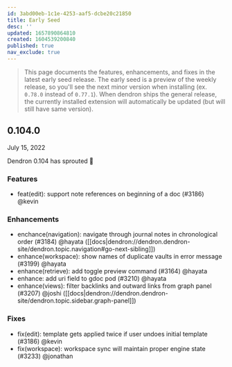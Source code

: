```yaml
---
id: 3abd00eb-1c1e-4253-aaf5-dcbe20c21850
title: Early Seed
desc: ''
updated: 1657890864810
created: 1604539200840
published: true
nav_exclude: true
---
```


> This page documents the features, enhancements, and fixes in the latest early seed release. The early seed is a preview of the weekly release, so you'll see the next minor version when installing (ex. `0.78.0` instead of `0.77.1`). When dendron ships the general release, the currently installed extension will automatically be updated (but will still have same version).

## 0.104.0
July 15, 2022

Dendron 0.104 has sprouted 🌱

### Features
- feat(edit): support note references on beginning of a doc (#3186) @kevin

### Enhancements
- enchance(navigation): navigate through journal notes in chronological order (#3184) @hayata ([[docs|dendron://dendron.dendron-site/dendron.topic.navigation#go-next-sibling]])
- enhance(workspace): show names of duplicate vaults in error message (#3199) @hayata
- enhance(retrieve): add toggle preview command (#3164) @hayata
- enhance: add uri field to gdoc pod (#3210) @hayata
- enhance(views): filter backlinks and outward links from graph panel (#3207) @joshi ([[docs|dendron://dendron.dendron-site/dendron.topic.sidebar.graph-panel]])

### Fixes
- fix(edit): template gets applied twice if user undoes initial template (#3186) @kevin
- fix(workspace): workspace sync will maintain proper engine state (#3233) @jonathan